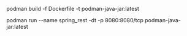 podman build -f Dockerfile -t podman-java-jar:latest

podman run --name spring_rest -dt -p 8080:8080/tcp podman-java-jar:latest